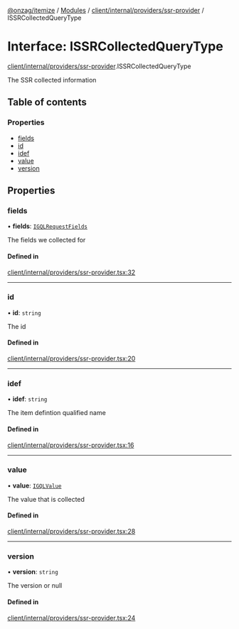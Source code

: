 [@onzag/itemize](../README.md) / [Modules](../modules.md) / [client/internal/providers/ssr-provider](../modules/client_internal_providers_ssr_provider.md) / ISSRCollectedQueryType

# Interface: ISSRCollectedQueryType

[client/internal/providers/ssr-provider](../modules/client_internal_providers_ssr_provider.md).ISSRCollectedQueryType

The SSR collected information

## Table of contents

### Properties

- [fields](client_internal_providers_ssr_provider.ISSRCollectedQueryType.md#fields)
- [id](client_internal_providers_ssr_provider.ISSRCollectedQueryType.md#id)
- [idef](client_internal_providers_ssr_provider.ISSRCollectedQueryType.md#idef)
- [value](client_internal_providers_ssr_provider.ISSRCollectedQueryType.md#value)
- [version](client_internal_providers_ssr_provider.ISSRCollectedQueryType.md#version)

## Properties

### fields

• **fields**: [`IGQLRequestFields`](gql_querier.IGQLRequestFields.md)

The fields we collected for

#### Defined in

[client/internal/providers/ssr-provider.tsx:32](https://github.com/onzag/itemize/blob/f2f29986/client/internal/providers/ssr-provider.tsx#L32)

___

### id

• **id**: `string`

The id

#### Defined in

[client/internal/providers/ssr-provider.tsx:20](https://github.com/onzag/itemize/blob/f2f29986/client/internal/providers/ssr-provider.tsx#L20)

___

### idef

• **idef**: `string`

The item defintion qualified name

#### Defined in

[client/internal/providers/ssr-provider.tsx:16](https://github.com/onzag/itemize/blob/f2f29986/client/internal/providers/ssr-provider.tsx#L16)

___

### value

• **value**: [`IGQLValue`](gql_querier.IGQLValue.md)

The value that is collected

#### Defined in

[client/internal/providers/ssr-provider.tsx:28](https://github.com/onzag/itemize/blob/f2f29986/client/internal/providers/ssr-provider.tsx#L28)

___

### version

• **version**: `string`

The version or null

#### Defined in

[client/internal/providers/ssr-provider.tsx:24](https://github.com/onzag/itemize/blob/f2f29986/client/internal/providers/ssr-provider.tsx#L24)
